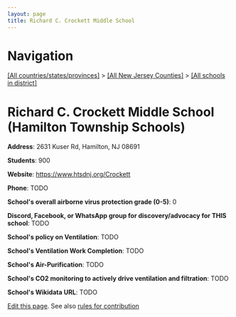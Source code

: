 ```yaml
---
layout: page
title: Richard C. Crockett Middle School
---
```

# Navigation

[[All countries/states/provinces]](../../..) > [[All New Jersey Counties]](../..) > [[All schools in district]](..)

# Richard C. Crockett Middle School (Hamilton Township Schools)

**Address**: 2631 Kuser Rd, Hamilton, NJ 08691

**Students**: 900

**Website**: https://www.htsdnj.org/Crockett

**Phone**: TODO

**School's overall airborne virus protection grade (0-5)**: 0

**Discord, Facebook, or WhatsApp group for discovery/advocacy for THIS school**: TODO

**School's policy on Ventilation**: TODO

**School's Ventilation Work Completion**: TODO

**School's Air-Purification**: TODO

**School's CO2 monitoring to actively drive ventilation and filtration**: TODO

**School's Wikidata URL**: TODO


[Edit this page](https://github.com/ventilate-schools/NJ/edit/main/./Hamilton_Township_Schools/Richard_C._Crockett_Middle_School.md). See also [rules for contribution](../../../contribution-rules/)